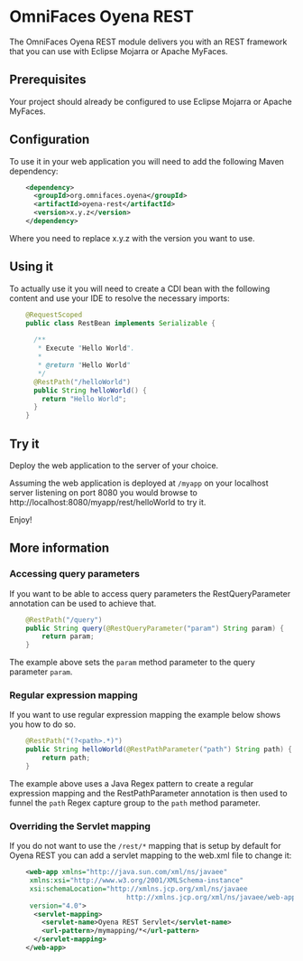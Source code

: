 
# OmniFaces Oyena REST

The OmniFaces Oyena REST module delivers you with an REST framework that you
can use with Eclipse Mojarra or Apache MyFaces.

## Prerequisites

Your project should already be configured to use Eclipse Mojarra or Apache
MyFaces.

## Configuration

To use it in your web application you will need to add the following Maven
dependency:

```xml
    <dependency>
      <groupId>org.omnifaces.oyena</groupId>
      <artifactId>oyena-rest</artifactId>
      <version>x.y.z</version>
    </dependency>
```

Where you need to replace x.y.z with the version you want to use.

## Using it

To actually use it you will need to create a CDI bean with the following content
and use your IDE to resolve the necessary imports:

```java
    @RequestScoped
    public class RestBean implements Serializable {
 
      /**
       * Execute "Hello World".
       *
       * @return "Hello World"
       */
      @RestPath("/helloWorld")
      public String helloWorld() {
        return "Hello World";
      }
    }
```

## Try it

Deploy the web application to the server of your choice.

Assuming the web application is deployed at `/myapp` on your localhost server
listening on port 8080 you would browse to 
http://localhost:8080/myapp/rest/helloWorld to try it.

Enjoy!

## More information

### Accessing query parameters

If you want to be able to access query parameters the RestQueryParameter
annotation can be used to achieve that.

```java
    @RestPath("/query")
    public String query(@RestQueryParameter("param") String param) {
        return param;
    }
```

The example above sets the `param` method parameter to the query parameter `param`.

### Regular expression mapping

If you want to use regular expression mapping the example below shows you how to
do so.

```java
    @RestPath("(?<path>.*)")
    public String helloWorld(@RestPathParameter("path") String path) {
        return path;
    }
```

The example above uses a Java Regex pattern to create a regular expression mapping
and the RestPathParameter annotation is then used to funnel the `path` Regex 
capture group to the `path` method parameter.

### Overriding the Servlet mapping

If you do not want to use the `/rest/*` mapping that is setup by default for
Oyena REST you can add a servlet mapping to the web.xml file to change it:

```xml
    <web-app xmlns="http://java.sun.com/xml/ns/javaee"
	 xmlns:xsi="http://www.w3.org/2001/XMLSchema-instance"
	 xsi:schemaLocation="http://xmlns.jcp.org/xml/ns/javaee
                             http://xmlns.jcp.org/xml/ns/javaee/web-app_4_0.xsd"
	 version="4.0">
      <servlet-mapping>
        <servlet-name>Oyena REST Servlet</servlet-name>
        <url-pattern>/mymapping/*</url-pattern>
      </servlet-mapping>
    </web-app>
```

